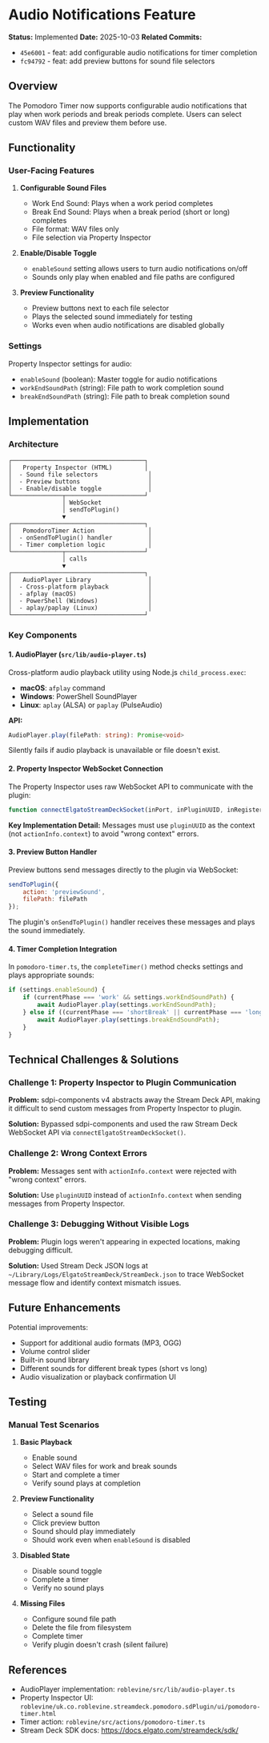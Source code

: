 # Audio Notifications Feature

**Status:** Implemented
**Date:** 2025-10-03
**Related Commits:**
- `45e6001` - feat: add configurable audio notifications for timer completion
- `fc94792` - feat: add preview buttons for sound file selectors

## Overview

The Pomodoro Timer now supports configurable audio notifications that play when work periods and break periods complete. Users can select custom WAV files and preview them before use.

## Functionality

### User-Facing Features

1. **Configurable Sound Files**
   - Work End Sound: Plays when a work period completes
   - Break End Sound: Plays when a break period (short or long) completes
   - File format: WAV files only
   - File selection via Property Inspector

2. **Enable/Disable Toggle**
   - `enableSound` setting allows users to turn audio notifications on/off
   - Sounds only play when enabled and file paths are configured

3. **Preview Functionality**
   - Preview buttons next to each file selector
   - Plays the selected sound immediately for testing
   - Works even when audio notifications are disabled globally

### Settings

Property Inspector settings for audio:
- `enableSound` (boolean): Master toggle for audio notifications
- `workEndSoundPath` (string): File path to work completion sound
- `breakEndSoundPath` (string): File path to break completion sound

## Implementation

### Architecture

```
┌─────────────────────────────────────┐
│   Property Inspector (HTML)         │
│  - Sound file selectors              │
│  - Preview buttons                   │
│  - Enable/disable toggle             │
└──────────────┬──────────────────────┘
               │ WebSocket
               │ sendToPlugin()
               ▼
┌─────────────────────────────────────┐
│   PomodoroTimer Action               │
│  - onSendToPlugin() handler          │
│  - Timer completion logic            │
└──────────────┬──────────────────────┘
               │ calls
               ▼
┌─────────────────────────────────────┐
│   AudioPlayer Library                │
│  - Cross-platform playback           │
│  - afplay (macOS)                    │
│  - PowerShell (Windows)              │
│  - aplay/paplay (Linux)              │
└─────────────────────────────────────┘
```

### Key Components

#### 1. AudioPlayer (`src/lib/audio-player.ts`)

Cross-platform audio playback utility using Node.js `child_process.exec`:

- **macOS**: `afplay` command
- **Windows**: PowerShell SoundPlayer
- **Linux**: `aplay` (ALSA) or `paplay` (PulseAudio)

**API:**
```typescript
AudioPlayer.play(filePath: string): Promise<void>
```

Silently fails if audio playback is unavailable or file doesn't exist.

#### 2. Property Inspector WebSocket Connection

The Property Inspector uses raw WebSocket API to communicate with the plugin:

```javascript
function connectElgatoStreamDeckSocket(inPort, inPluginUUID, inRegisterEvent, inInfo, inActionInfo)
```

**Key Implementation Detail:**
Messages must use `pluginUUID` as the context (not `actionInfo.context`) to avoid "wrong context" errors.

#### 3. Preview Button Handler

Preview buttons send messages directly to the plugin via WebSocket:

```javascript
sendToPlugin({
    action: 'previewSound',
    filePath: filePath
});
```

The plugin's `onSendToPlugin()` handler receives these messages and plays the sound immediately.

#### 4. Timer Completion Integration

In `pomodoro-timer.ts`, the `completeTimer()` method checks settings and plays appropriate sounds:

```typescript
if (settings.enableSound) {
    if (currentPhase === 'work' && settings.workEndSoundPath) {
        await AudioPlayer.play(settings.workEndSoundPath);
    } else if ((currentPhase === 'shortBreak' || currentPhase === 'longBreak') && settings.breakEndSoundPath) {
        await AudioPlayer.play(settings.breakEndSoundPath);
    }
}
```

## Technical Challenges & Solutions

### Challenge 1: Property Inspector to Plugin Communication

**Problem:** sdpi-components v4 abstracts away the Stream Deck API, making it difficult to send custom messages from Property Inspector to plugin.

**Solution:** Bypassed sdpi-components and used the raw Stream Deck WebSocket API via `connectElgatoStreamDeckSocket()`.

### Challenge 2: Wrong Context Errors

**Problem:** Messages sent with `actionInfo.context` were rejected with "wrong context" errors.

**Solution:** Use `pluginUUID` instead of `actionInfo.context` when sending messages from Property Inspector.

### Challenge 3: Debugging Without Visible Logs

**Problem:** Plugin logs weren't appearing in expected locations, making debugging difficult.

**Solution:** Used Stream Deck JSON logs at `~/Library/Logs/ElgatoStreamDeck/StreamDeck.json` to trace WebSocket message flow and identify context mismatch issues.

## Future Enhancements

Potential improvements:
- Support for additional audio formats (MP3, OGG)
- Volume control slider
- Built-in sound library
- Different sounds for different break types (short vs long)
- Audio visualization or playback confirmation UI

## Testing

### Manual Test Scenarios

1. **Basic Playback**
   - Enable sound
   - Select WAV files for work and break sounds
   - Start and complete a timer
   - Verify sound plays at completion

2. **Preview Functionality**
   - Select a sound file
   - Click preview button
   - Sound should play immediately
   - Should work even when `enableSound` is disabled

3. **Disabled State**
   - Disable sound toggle
   - Complete a timer
   - Verify no sound plays

4. **Missing Files**
   - Configure sound file path
   - Delete the file from filesystem
   - Complete timer
   - Verify plugin doesn't crash (silent failure)

## References

- AudioPlayer implementation: `roblevine/src/lib/audio-player.ts`
- Property Inspector UI: `roblevine/uk.co.roblevine.streamdeck.pomodoro.sdPlugin/ui/pomodoro-timer.html`
- Timer action: `roblevine/src/actions/pomodoro-timer.ts`
- Stream Deck SDK docs: https://docs.elgato.com/streamdeck/sdk/

